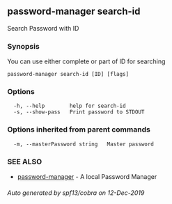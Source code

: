 ## password-manager search-id

Search Password with ID

### Synopsis

You can use either complete or part of ID for searching

```
password-manager search-id [ID] [flags]
```

### Options

```
  -h, --help        help for search-id
  -s, --show-pass   Print password to STDOUT
```

### Options inherited from parent commands

```
  -m, --masterPassword string   Master password
```

### SEE ALSO

* [password-manager](password-manager.md)	 - A local Password Manager

###### Auto generated by spf13/cobra on 12-Dec-2019

